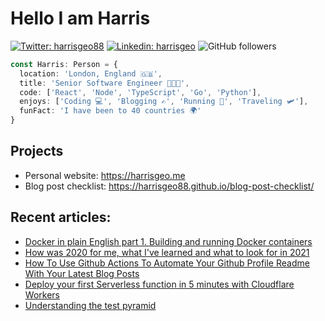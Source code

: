# Hello I am Harris

[![Twitter: harrisgeo88](https://img.shields.io/twitter/follow/harrisgeo88?style=social)](https://twitter.com/harrisgeo88)
[![Linkedin: harrisgeo](https://img.shields.io/badge/-Harris%20Geo-blue?style=flat-square&logo=Linkedin&logoColor=white&link=https://www.linkedin.com/in/charilaos-georgakakis/)](https://www.linkedin.com/in/charilaos-georgakakis/)
![GitHub followers](https://img.shields.io/github/followers/harrisgeo88?label=Follow&style=social)

```typescript
const Harris: Person = {
  location: 'London, England 🇬🇧',
  title: 'Senior Software Engineer 👨🏻‍💻',
  code: ['React', 'Node', 'TypeScript', 'Go', 'Python'],
  enjoys: ['Coding 💻', 'Blogging ✍', 'Running 🏃', 'Traveling 🛩'],
  funFact: 'I have been to 40 countries 🌍'
}
```

## Projects

- Personal website: https://harrisgeo.me
- Blog post checklist: https://harrisgeo88.github.io/blog-post-checklist/

## Recent articles:
- [Docker in plain English part 1. Building and running Docker containers](https://www.harrisgeo.me/blogs/docker-in-plain-english-part-1-building-and-running-docker-containers)
- [How was 2020 for me, what I've learned and what to look for in 2021](https://www.harrisgeo.me/blogs/how-was-2020-for-me-what-i-ve-learned-and-what-to-look-for-in-2021)
- [How To Use Github Actions To Automate Your Github Profile Readme With Your Latest Blog Posts](https://www.harrisgeo.me/blogs/how-to-use-github-actions-to-automate-your-github-profile-readme-with-your-latest-blog-posts)
- [Deploy your first Serverless function in 5 minutes with Cloudflare Workers](https://www.harrisgeo.me/blogs/deploy-your-first-serverless-function-in-5-minutes-with-cloudflare-workers)
- [Understanding the test pyramid](https://www.harrisgeo.me/blogs/understanding-the-test-pyramid)